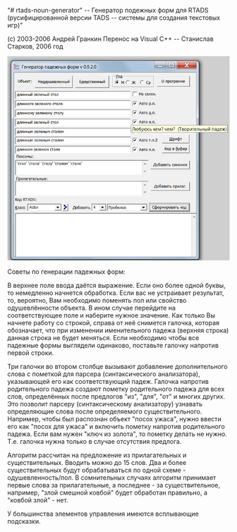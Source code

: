 "# rtads-noun-generator" -- Генератор подежных форм для RTADS (русифицированной версии TADS -- системы для создания текстовых игр)"

(с) 2003-2006 Андрей Гранкин
Перенос на Visual C++ -- Станислав Старков, 2006 год

![Image alt](https://github.com/unreal79/rtads-noun-generator/raw/master/screenshot.png)

Советы по генерации падежных форм:

В верхнее поле ввода даётся выражение. Если оно более одной буквы, то немедленно начнется обработка. Если вас не устраивает результат, то,  вероятно, Вам необходимо поменять пол или свойство одушевлённости объекта. В ином случае перейдите на соответствующее поле и наберите нужное значение. Как только Вы начнете работу со строкой, справа от неё снимется галочка, которая обозначает, что при изменении именительного падежа (верхняя строка) данная строка не будет меняться. Если необходимо чтобы все падежные формы выглядели одинаково, поставьте галочку напротив первой строки.

Три галочки во втором столбце вызывают добавление дополнительного слова с пометкой для парсера (синтаксического анализатора), указывающей его как соответствующий падеж. Галочка напротив родительного падежа создают пометку родительного падежа  для всех слов, определённых после предлогов "из", "для", "от" и многих других. Это позволит парсеру (синтаксическому анализатору) узнавать определяющие слова после определяемого существительного. Например, чтобы был распознан объект "посох ужаса", нужно ввести его как "посох для ужаса" и включить пометку напротив родительного падежа. Если вам нужен "ключ из золота", то пометку делать не нужно. Т.е. галочка нужна только в случае отсутствия предлога.

Алгоритм рассчитан на предложение из прилагательных и существительных. Вводить можно до 15 слов. Два и более существительных будут обрабатываться по одной схеме - одушевленность/пол. В сомнительных случаях алгоритм принимает первые слова за прилагательные, а последнее - за существительное, например, "злой смешной ковбой" будет обработан правильно, а "ковбой злой" - нет.

У большинства элементов управления имеются всплывающие подсказки.
